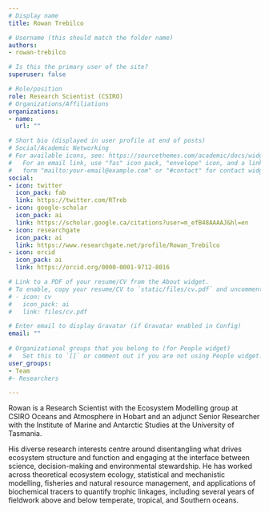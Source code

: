 ```yaml
---
# Display name
title: Rowan Trebilco

# Username (this should match the folder name)
authors:
- rowan-trebilco

# Is this the primary user of the site?
superuser: false

# Role/position
role: Research Scientist (CSIRO)
# Organizations/Affiliations
organizations:
- name: 
  url: ""

# Short bio (displayed in user profile at end of posts)
# Social/Academic Networking
# For available icons, see: https://sourcethemes.com/academic/docs/widgets/#icons
#   For an email link, use "fas" icon pack, "envelope" icon, and a link in the
#   form "mailto:your-email@example.com" or "#contact" for contact widget.
social:
- icon: twitter
  icon_pack: fab
  link: https://twitter.com/RTreb
- icon: google-scholar
  icon_pack: ai
  link: https://scholar.google.ca/citations?user=m_efB48AAAAJ&hl=en
- icon: researchgate
  icon_pack: ai
  link: https://www.researchgate.net/profile/Rowan_Trebilco
- icon: orcid
  icon_pack: ai
  link: https://orcid.org/0000-0001-9712-8016

# Link to a PDF of your resume/CV from the About widget.
# To enable, copy your resume/CV to `static/files/cv.pdf` and uncomment the lines below.  
# - icon: cv
#   icon_pack: ai
#   link: files/cv.pdf

# Enter email to display Gravatar (if Gravatar enabled in Config)
email: ""
  
# Organizational groups that you belong to (for People widget)
#   Set this to `[]` or comment out if you are not using People widget.  
user_groups:
- Team
#- Researchers

---
```


Rowan is a Research Scientist with the Ecosystem Modelling group at CSIRO Oceans and Atmosphere in Hobart and an adjunct Senior Researcher with the Institute of Marine and Antarctic Studies at the University of Tasmania. 

His diverse research interests centre around disentangling what drives ecosystem structure and function and engaging at the interface between science, decision-making and environmental stewardship. He has worked across theoretical ecosystem ecology, statistical and mechanistic modelling, fisheries and natural resource management, and applications of biochemical tracers to quantify trophic linkages, including several years of fieldwork above and below temperate, tropical, and Southern oceans.
